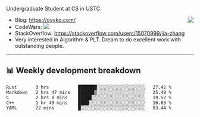 Undergraduate Student at CS in USTC.

<img align="right" src="https://github-readme-stats.vercel.app/api?username=Oyyko&count_private=true&show_icons=true&hide_title=true&theme=tokyonight" />

- Blog: https://oyyko.com/
- CodeWars: [![](https://www.codewars.com/users/Oyyko/badges/micro)](https://www.codewars.com/users/Oyyko/)
- StackOverflow: https://stackoverflow.com/users/15070999/jia-zhang
- Very interested in Algorithm & PLT. Dream to do excellent work with outstanding people.
---

## 📊 Weekly development breakdown

<!--START_SECTION:waka-->
```text
Rust       3 hrs           ███████░░░░░░░░░░░░░░░░░░   27.42 % 
Markdown   2 hrs 47 mins   ██████▒░░░░░░░░░░░░░░░░░░   25.49 % 
C          2 hrs 8 mins    █████░░░░░░░░░░░░░░░░░░░░   19.52 % 
C++        1 hr 49 mins    ████░░░░░░░░░░░░░░░░░░░░░   16.63 % 
YAML       22 mins         █░░░░░░░░░░░░░░░░░░░░░░░░   03.44 % 
```
<!--END_SECTION:waka-->
